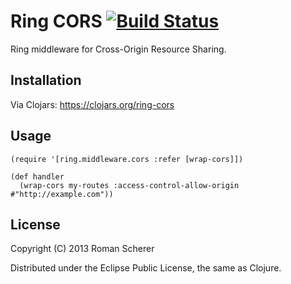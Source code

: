 # Ring CORS [![Build Status](https://travis-ci.org/r0man/ring-cors.png)](https://travis-ci.org/r0man/ring-cors)

Ring middleware for Cross-Origin Resource Sharing.

## Installation

Via Clojars: https://clojars.org/ring-cors

## Usage

    (require '[ring.middleware.cors :refer [wrap-cors]])

    (def handler
      (wrap-cors my-routes :access-control-allow-origin #"http://example.com"))

## License

Copyright (C) 2013 Roman Scherer

Distributed under the Eclipse Public License, the same as Clojure.
